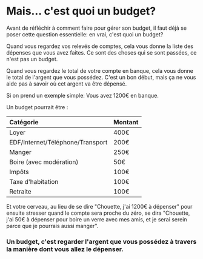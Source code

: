 # Mais... c'est quoi un budget?

Avant de réfléchir à comment faire pour gérer son budget, il faut déjà se poser cette question essentielle: en vrai, c'est quoi un budget?

Quand vous regardez vos relevés de comptes, cela vous donne la liste des dépenses que vous avez faites. Ce sont des choses qui se sont passées, ce n'est pas un budget.

Quand vous regardez le total de votre compte en banque, cela vous donne le total de l'argent que vous possédez. C'est un bon début, mais ça ne vous aide pas à savoir où cet argent va être dépensé.

Si on prend un exemple simple: Vous avez 1200€ en banque.

Un budget pourrait être :

| Catégorie | Montant |
| :--- | :--- |
| Loyer | 400€ |
| EDF/Internet/Téléphone/Transport | 200€ |
| Manger | 250€ |
| Boire \(avec modération\) | 50€ |
| Impôts | 100€ |
| Taxe d'habitation | 100€ |
| Retraite | 100€ |

Et votre cerveau, au lieu de se dire "Chouette, j'ai 1200€ à dépenser" pour ensuite stresser quand le compte sera proche du zéro, se dira "Chouette, j'ai 50€ à dépenser pour boire un verre avec mes amis, et je serai serein parce que je pourrais aussi manger".

### Un budget, c'est regarder l'argent que vous possédez à travers la manière dont vous allez le dépenser.



